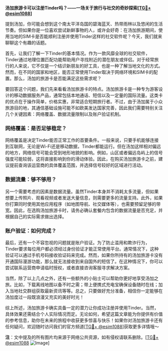 **汤加旅游卡可以注册Tinder吗？——一场关于旅行与社交的奇妙探索[[TG💪+ @esim1088](https://t.me/s/esim1088)]**

提到汤加，你可能会想到这个南太平洋岛国的碧海蓝天、热带雨林以及悠闲的生活节奏。但如果你是一位喜欢尝试新鲜事物的人，或许会好奇：在汤加旅游期间，使用当地的SIM卡是否能顺利注册并使用Tinder这样的社交软件呢？今天，我们就来聊聊这个有趣的话题。

首先，让我们了解一下Tinder的基本情况。作为一款风靡全球的社交软件，Tinder通过地理位置匹配功能帮助用户寻找附近的潜在朋友或伴侣。对于经常旅行的人来说，它不仅是一个结识新朋友的好工具，也是一种了解当地文化的方式。然而，在不同的国家和地区，能否正常使用Tinder取决于网络环境和SIM卡的配置。那么，汤加的旅游卡是否能满足这些需求呢？

要回答这个问题，我们先来看看汤加旅游卡的特点。汤加旅游卡是一种专为游客设计的移动数据服务产品，通常包括本地通话、短信以及一定量的国际流量。这类卡的优点在于操作简单，价格实惠，非常适合短期旅行者。不过，由于汤加属于小众旅游目的地，其通信基础设施可能不如欧美发达国家完善，因此我们需要特别关注几个关键因素：网络覆盖、数据流量限制以及账户验证机制。

### 网络覆盖：是否足够稳定？

网络覆盖是决定Tinder能否正常工作的首要条件。一般来说，只要手机能够连接到互联网，无论是Wi-Fi还是移动数据，Tinder都能运行。但在汤加这样相对偏远的地方，网络信号可能会受到地形地貌的影响。例如，山区或者偏远岛屿上的信号强度可能较弱，这将直接影响到你的滑动体验。因此，在购买汤加旅游卡之前，建议提前查询该运营商的具体覆盖范围，并选择信号较好的区域进行活动。

### 数据流量：够不够用？

另一个需要考虑的因素是数据流量。虽然Tinder本身并不消耗太多流量，但如果想要上传照片、观看视频或者发送大量信息，则需要更多的流量支持。此外，如果你打算同时使用其他应用程序（如地图导航、社交媒体等），也需要预留足够的带宽。因此，在选购汤加旅游卡时，请务必确认套餐内包含的数据流量是否充足，并根据自己的实际需求做出选择。

### 账户验证：如何完成？

最后，还有一个不容忽视的问题就是账户验证。为了防止滥用和欺诈行为，Tinder要求每位用户都必须经过身份验证才能正常使用平台。通常情况下，这种验证可以通过手机号码接收验证码来完成。然而，如果你所持有的汤加旅游卡没有开通国际漫游功能，那么就无法接收到来自国外的短信了。在这种情况下，你可以尝试联系运营商申请临时授权，或者直接咨询客服寻求解决方案。

当然，除了以上几点之外，还有一些额外的小贴士可以帮助你更好地享受汤加之旅。比如，下载离线地图以备不时之需；带上便携式充电宝确保设备随时在线；加入当地社交群组获取最新资讯等等。总之，只要做好充分准备，相信你一定能够在汤加度过一段既浪漫又充实的美好时光！

综上所述，汤加旅游卡确实具备一定的潜力让你成功注册并使用Tinder。当然，具体效果还需结合个人实际情况而定。无论如何，希望这篇文章能为你提供有价值的参考信息，助你在未来的旅程中收获更多惊喜与快乐！如果你对汤加旅游卡还有任何疑问，欢迎随时访问我们的官方频道[[TG💪+ @esim1088](https://t.me/s/esim1088)]获取更多详情哦～ 

**注**：文中提及的所有图片均来源于网络公共资源，如有侵权请联系删除。[[TG💪+ @esim1088](https://t.me/s/esim1088) ![Image](https://i.postimg.cc/4NQfJmqS/Snipaste-2025-05-13-00-14-12.png)]